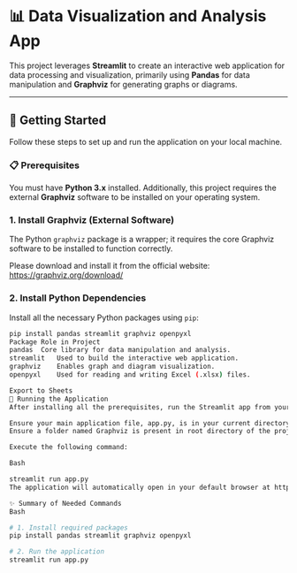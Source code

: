 # 📊 Data Visualization and Analysis App

This project leverages **Streamlit** to create an interactive web application for data processing and visualization, primarily using **Pandas** for data manipulation and **Graphviz** for generating graphs or diagrams.

---

## 🚀 Getting Started

Follow these steps to set up and run the application on your local machine.

### 📋 Prerequisites

You must have **Python 3.x** installed. Additionally, this project requires the external **Graphviz** software to be installed on your operating system.

### 1. Install Graphviz (External Software)

The Python `graphviz` package is a wrapper; it requires the core Graphviz software to be installed to function correctly.

Please download and install it from the official website:
<https://graphviz.org/download/>

### 2. Install Python Dependencies

Install all the necessary Python packages using `pip`:

```bash
pip install pandas streamlit graphviz openpyxl
Package	Role in Project
pandas	Core library for data manipulation and analysis.
streamlit	Used to build the interactive web application.
graphviz	Enables graph and diagram visualization.
openpyxl	Used for reading and writing Excel (.xlsx) files.

Export to Sheets
🏃 Running the Application
After installing all the prerequisites, run the Streamlit app from your terminal.

Ensure your main application file, app.py, is in your current directory.
Ensure a folder named Graphviz is present in root directory of the project.

Execute the following command:

Bash

streamlit run app.py
The application will automatically open in your default browser at http://localhost:8501.

✨ Summary of Needed Commands
Bash

# 1. Install required packages
pip install pandas streamlit graphviz openpyxl

# 2. Run the application
streamlit run app.py
```
